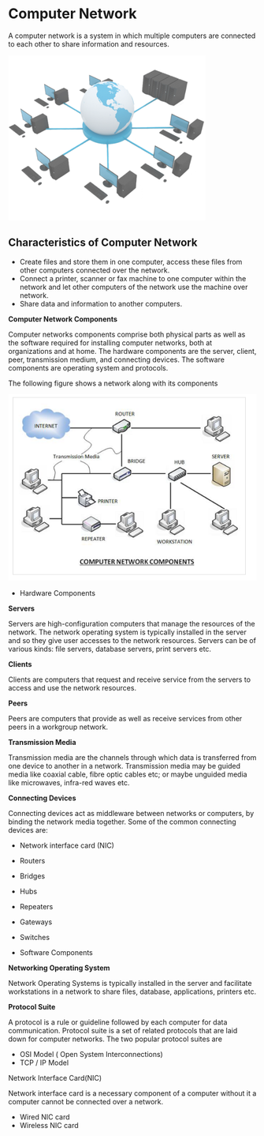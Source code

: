# Computer Network

A computer network is a system in which multiple computers are connected to each other to share information and resources.

![computer-network](computer-network-assets/computer-network.jpg)

## Characteristics of Computer Network

- Create files and store them in one computer, access these files from other computers connected over the network.
- Connect a printer, scanner or fax machine to one computer within the network and let other computers of the network use the machine over network.
- Share data and information to another computers.

**Computer Network Components**

Computer networks components comprise both physical parts as well as the software required for installing computer networks, both at organizations and at home. The hardware components are the server, client, peer, transmission medium, and connecting devices. The software components are operating system and protocols.

The following figure shows a network along with its components

![computer-network-componenet](computer-network-assets/computer-network-componenet.jpg)

- Hardware Components

**Servers**

Servers are high-configuration computers that manage the resources of the network. The network operating system is typically installed in the server and so they give user accesses to the network resources. Servers can be of various kinds: file servers, database servers, print servers etc.

**Clients**

Clients are computers that request and receive service from the servers to access and use the network resources.

**Peers**

Peers are computers that provide as well as receive services from other peers in a workgroup network.

**Transmission Media**

Transmission media are the channels through which data is transferred from one device to another in a network. Transmission media may be guided media like coaxial cable, fibre optic cables etc; or maybe unguided media like microwaves, infra-red waves etc.

**Connecting Devices**

Connecting devices act as middleware between networks or computers, by binding the network media together. Some of the common connecting devices are:

- Network interface card (NIC)
- Routers
- Bridges
- Hubs
- Repeaters
- Gateways
- Switches

- Software Components

**Networking Operating System**

Network Operating Systems is typically installed in the server and facilitate workstations in a network to share files, database, applications, printers etc.

**Protocol Suite**

A protocol is a rule or guideline followed by each computer for data communication. Protocol suite is a set of related protocols that are laid down for computer networks. The two popular protocol suites are

- OSI Model ( Open System Interconnections)
- TCP / IP Model

Network Interface Card(NIC)

Network interface card is a necessary component of a computer without it a computer cannot be connected over a network.

- Wired NIC card
- Wireless NIC card
